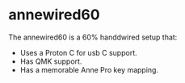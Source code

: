 # annewired60

The annewired60 is a 60% handdwired setup that:

* Uses a Proton C for usb C support.
* Has QMK support.
* Has a memorable Anne Pro key mapping.
